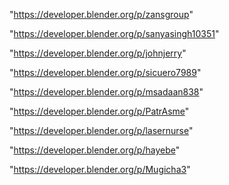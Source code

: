 "https://developer.blender.org/p/zansgroup"

"https://developer.blender.org/p/sanyasingh10351"

"https://developer.blender.org/p/johnjerry"

"https://developer.blender.org/p/sicuero7989"

"https://developer.blender.org/p/msadaan838"

"https://developer.blender.org/p/PatrAsme"

"https://developer.blender.org/p/lasernurse"

 
"https://developer.blender.org/p/hayebe"


"https://developer.blender.org/p/Mugicha3"


 
